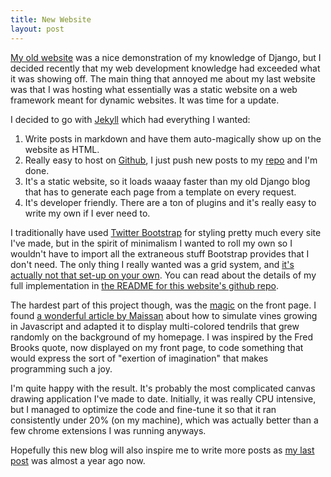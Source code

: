 ```yaml
---
title: New Website
layout: post
---
```


[My old website](https://github.com/thallada/personalsite) was a nice
demonstration of my knowledge of Django, but I decided recently that my web
development knowledge had exceeded what it was showing off. The main thing that
annoyed me about my last website was that I was hosting what essentially was a
static website on a web framework meant for dynamic websites. It was time for a
update.

I decided to go with [Jekyll](http://jekyllrb.com/) which had everything I
wanted:

1. Write posts in markdown and have them auto-magically show up on the website
as HTML.
2. Really easy to host on [Github](http://github.com), I just push new posts to
my [repo](https://github.com/thallada/thallada.github.io) and I'm done.
3. It's a static website, so it loads waaay faster than my old Django blog that
has to generate each page from a template on every request.
4. It's developer friendly. There are a ton of plugins and it's really easy to
write my own if I ever need to.

I traditionally have used [Twitter Bootstrap](http://getbootstrap.com/) for
styling pretty much every site I've made, but in the spirit of minimalism I
wanted to roll my own so I wouldn't have to import all the extraneous stuff
Bootstrap provides that I don't need. The only thing I really wanted was a grid
system, and [it's actually not that set-up on your
own](http://www.adamkaplan.me/grid/). You can read about the details of my full
implementation in [the README for this website's github
repo](https://github.com/thallada/thallada.github.io/blob/master/README.md).

The hardest part of this project though, was the
[magic](https://github.com/thallada/thallada.github.io/blob/master/js/magic.js)
on the front page. I found [a wonderful article by
Maissan](http://www.maissan.net/articles/simulating-vines) about how to simulate
vines growing in Javascript and adapted it to display multi-colored tendrils
that grew randomly on the background of my homepage. I was inspired by the Fred
Brooks quote, now displayed on my front page, to code something that would
express the sort of "exertion of imagination" that makes programming such a joy.

I'm quite happy with the result. It's probably the most complicated canvas
drawing application I've made to date. Initially, it was really CPU intensive,
but I managed to optimize the code and fine-tune it so that it ran consistently
under 20% (on my machine), which was actually better than a few chrome
extensions I was running anyways.

Hopefully this new blog will also inspire me to write more posts as [my last
post](/2013/10/03/publishing-draft-docs-to-my-blog.html)
was almost a year ago now.
